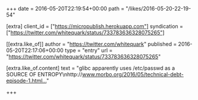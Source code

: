 +++
date = 2016-05-20T22:19:54+00:00
path = "/likes/2016-05-20-22-19-54"

[extra]
client_id = ["https://micropublish.herokuapp.com"]
syndication = ["https://twitter.com/whitequark/status/733783636328075265"]

[[extra.like_of]]
author = "https://twitter.com/whitequark"
published = 2016-05-20T22:17:06+00:00
type = "entry"
url = "https://twitter.com/whitequark/status/733783636328075265"

[extra.like_of.content]
text = "glibc apparently uses /etc/passwd as a SOURCE OF ENTROPY\nhttp://www.morbo.org/2016/05/technical-debt-episode-1.html…"

+++

<a href="https://brid.gy/publish/twitter" data-synd></a>